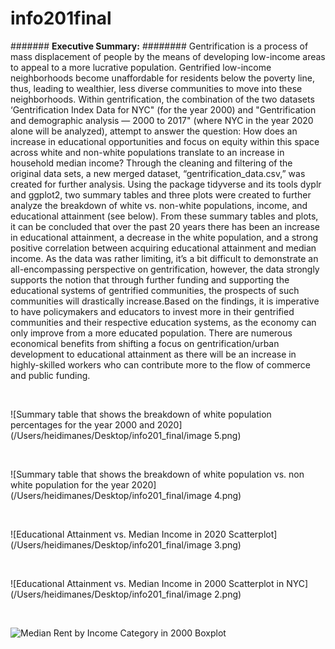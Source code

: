 # info201final

####### **Executive Summary:**
######## Gentrification is a process of mass displacement of people by the means of developing low-income areas to appeal to a more lucrative population. Gentrified low-income neighborhoods become unaffordable for residents below the poverty line, thus, leading to wealthier, less diverse communities to move into these neighborhoods. Within gentrification, the combination of the two datasets ‘Gentrification Index Data for NYC" (for the year 2000) and "Gentrification and demographic analysis — 2000 to 2017" (where NYC in the year 2020 alone will be analyzed), attempt to answer the question: How does an increase in educational opportunities and focus on equity within this space across white and non-white populations translate to an increase in household median income? Through the cleaning and filtering of the original data sets, a new merged dataset, “gentrification_data.csv,” was created for further analysis. Using the package tidyverse and its tools dyplr and ggplot2, two summary tables and three plots were created to further analyze the breakdown of white vs. non-white populations, income, and educational attainment (see below). From these summary tables and plots, it can be concluded that over the past 20 years there has been an increase in educational attainment, a decrease in the white population, and a strong positive correlation between acquiring educational attainment and median income. As the data was rather limiting, it’s a bit difficult to demonstrate an all-encompassing perspective on gentrification, however, the data strongly supports the notion that through further funding and supporting the educational systems of gentrified communities, the prospects of such communities will drastically increase.Based on the findings, it is imperative to have policymakers and educators to invest more in their gentrified communities and their respective education systems, as the economy can only improve from a more educated population. There are numerous economical benefits from shifting a focus on gentrification/urban development to educational attainment as there will be an increase in highly-skilled workers who can contribute more to the flow of commerce and public funding.

 <br /> 

![Summary table that shows the breakdown of white population percentages for the year 2000 and 2020](/Users/heidimanes/Desktop/info201_final/image 5.png)

 <br /> 

![Summary table that shows the breakdown of white population vs. non white population for the year 2020](/Users/heidimanes/Desktop/info201_final/image 4.png)

 <br /> 

![Educational Attainment vs. Median Income in 2020 Scatterplot](/Users/heidimanes/Desktop/info201_final/image 3.png)

 <br /> 

![Educational Attainment vs. Median Income in 2000 Scatterplot in NYC](/Users/heidimanes/Desktop/info201_final/image 2.png)

 <br /> 
 
![Median Rent by Income Category in 2000 Boxplot](/Users/heidimanes/Desktop/info201_final/image.png)

